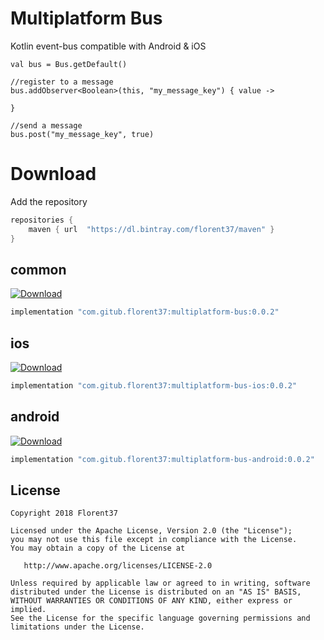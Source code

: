 # Multiplatform Bus

Kotlin event-bus compatible with Android & iOS

```
val bus = Bus.getDefault()

//register to a message
bus.addObserver<Boolean>(this, "my_message_key") { value ->
      
}

//send a message
bus.post("my_message_key", true)
```

# Download

Add the repository
```groovy
repositories {
    maven { url  "https://dl.bintray.com/florent37/maven" }
}
```

## common

 [ ![Download](https://api.bintray.com/packages/florent37/maven/multiplatform-bus/images/download.svg) ](https://bintray.com/florent37/maven/multiplatform-log/_latestVersion)

```groovy
implementation "com.gitub.florent37:multiplatform-bus:0.0.2"
```

## ios

 [ ![Download](https://api.bintray.com/packages/florent37/maven/multiplatform-bus/images/download.svg) ](https://bintray.com/florent37/maven/multiplatform-log/_latestVersion)

```groovy
implementation "com.gitub.florent37:multiplatform-bus-ios:0.0.2"
```

## android

 [ ![Download](https://api.bintray.com/packages/florent37/maven/multiplatform-bus/images/download.svg) ](https://bintray.com/florent37/maven/multiplatform-log/_latestVersion)

```groovy
implementation "com.gitub.florent37:multiplatform-bus-android:0.0.2"
```

## License
        
    Copyright 2018 Florent37
    
    Licensed under the Apache License, Version 2.0 (the "License");
    you may not use this file except in compliance with the License.
    You may obtain a copy of the License at
    
       http://www.apache.org/licenses/LICENSE-2.0
    
    Unless required by applicable law or agreed to in writing, software
    distributed under the License is distributed on an "AS IS" BASIS,
    WITHOUT WARRANTIES OR CONDITIONS OF ANY KIND, either express or implied.
    See the License for the specific language governing permissions and
    limitations under the License.